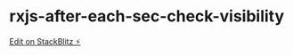 # rxjs-after-each-sec-check-visibility

[Edit on StackBlitz ⚡️](https://stackblitz.com/edit/rxjs-after-each-sec-check-visibility)